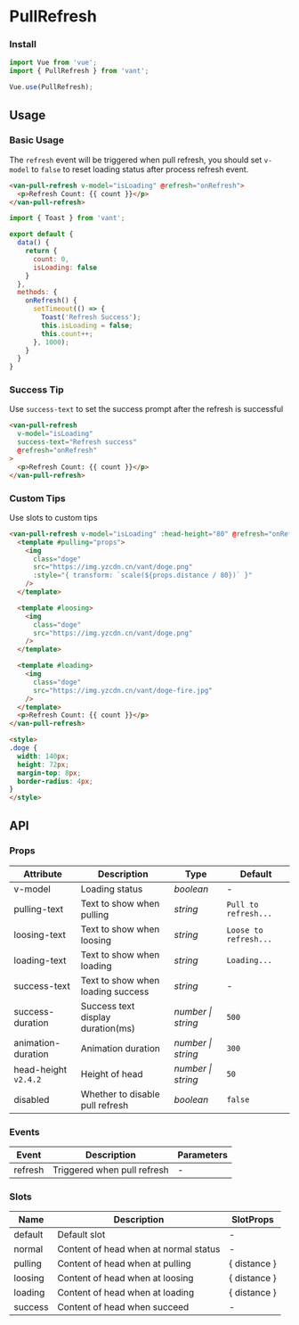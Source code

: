 # PullRefresh

### Install

```js
import Vue from 'vue';
import { PullRefresh } from 'vant';

Vue.use(PullRefresh);
```

## Usage

### Basic Usage

The `refresh` event will be triggered when pull refresh, you should set `v-model` to `false` to reset loading status after process refresh event.

```html
<van-pull-refresh v-model="isLoading" @refresh="onRefresh">
  <p>Refresh Count: {{ count }}</p>
</van-pull-refresh>
```

```js
import { Toast } from 'vant';

export default {
  data() {
    return {
      count: 0,
      isLoading: false
    }
  },
  methods: {
    onRefresh() {
      setTimeout(() => {
        Toast('Refresh Success');
        this.isLoading = false;
        this.count++;
      }, 1000);
    }
  }
}
```

### Success Tip

Use `success-text` to set the success prompt after the refresh is successful

```html
<van-pull-refresh
  v-model="isLoading"
  success-text="Refresh success"
  @refresh="onRefresh"
>
  <p>Refresh Count: {{ count }}</p>
</van-pull-refresh>
```

### Custom Tips

Use slots to custom tips

```html
<van-pull-refresh v-model="isLoading" :head-height="80" @refresh="onRefresh">
  <template #pulling="props">
    <img
      class="doge"
      src="https://img.yzcdn.cn/vant/doge.png"
      :style="{ transform: `scale(${props.distance / 80})` }"
    />
  </template>

  <template #loosing>
    <img
      class="doge"
      src="https://img.yzcdn.cn/vant/doge.png"
    />
  </template>  

  <template #loading>
    <img
      class="doge"
      src="https://img.yzcdn.cn/vant/doge-fire.jpg"
    />
  </template>
  <p>Refresh Count: {{ count }}</p>
</van-pull-refresh>

<style>
.doge {
  width: 140px;
  height: 72px;
  margin-top: 8px;
  border-radius: 4px;
}
</style>
```

## API

### Props

| Attribute | Description | Type | Default |
|------|------|------|------|
| v-model | Loading status | *boolean* | - |
| pulling-text | Text to show when pulling | *string* | `Pull to refresh...` |
| loosing-text | Text to show when loosing | *string* | `Loose to refresh...` |
| loading-text | Text to show when loading | *string* | `Loading...` |
| success-text | Text to show when loading success | *string* | - |
| success-duration | Success text display duration(ms) | *number \| string* | `500` |
| animation-duration | Animation duration | *number \| string* | `300` |
| head-height `v2.4.2` | Height of head | *number \| string* | `50` |
| disabled | Whether to disable pull refresh | *boolean* | `false` |

### Events

| Event | Description | Parameters |
|------|------|------|
| refresh | Triggered when pull refresh | - |

### Slots

| Name | Description | SlotProps |
|------|------|------|
| default | Default slot | - |
| normal | Content of head when at normal status | - |
| pulling | Content of head when at pulling | { distance } |
| loosing | Content of head when at loosing | { distance } |
| loading | Content of head when at loading | { distance } |
| success | Content of head when succeed | - |
